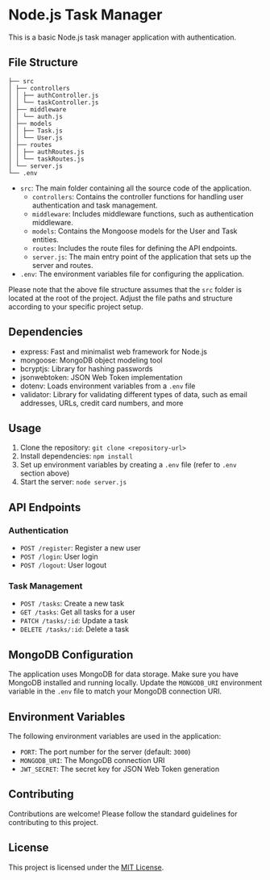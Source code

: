 # Node.js Task Manager

This is a basic Node.js task manager application with authentication.

## File Structure

```
├── src
│ ├── controllers
│ │ ├── authController.js
│ │ └── taskController.js
│ ├── middleware
│ │ └── auth.js
│ ├── models
│ │ ├── Task.js
│ │ └── User.js
│ ├── routes
│ │ ├── authRoutes.js
│ │ └── taskRoutes.js
│ └── server.js
└── .env
```

- `src`: The main folder containing all the source code of the application.
  - `controllers`: Contains the controller functions for handling user authentication and task management.
  - `middleware`: Includes middleware functions, such as authentication middleware.
  - `models`: Contains the Mongoose models for the User and Task entities.
  - `routes`: Includes the route files for defining the API endpoints.
  - `server.js`: The main entry point of the application that sets up the server and routes.
- `.env`: The environment variables file for configuring the application.

Please note that the above file structure assumes that the `src` folder is located at the root of the project. Adjust the file paths and structure according to your specific project setup.

## Dependencies

- express: Fast and minimalist web framework for Node.js
- mongoose: MongoDB object modeling tool
- bcryptjs: Library for hashing passwords
- jsonwebtoken: JSON Web Token implementation
- dotenv: Loads environment variables from a `.env` file
- validator: Library for validating different types of data, such as email addresses, URLs, credit card numbers, and more

## Usage

1. Clone the repository: `git clone <repository-url>`
2. Install dependencies: `npm install`
3. Set up environment variables by creating a `.env` file (refer to `.env` section above)
4. Start the server: `node server.js`

## API Endpoints

### Authentication

- `POST /register`: Register a new user
- `POST /login`: User login
- `POST /logout`: User logout

### Task Management

- `POST /tasks`: Create a new task
- `GET /tasks`: Get all tasks for a user
- `PATCH /tasks/:id`: Update a task
- `DELETE /tasks/:id`: Delete a task

## MongoDB Configuration

The application uses MongoDB for data storage. Make sure you have MongoDB installed and running locally. Update the `MONGODB_URI` environment variable in the `.env` file to match your MongoDB connection URI.

## Environment Variables

The following environment variables are used in the application:

- `PORT`: The port number for the server (default: `3000`)
- `MONGODB_URI`: The MongoDB connection URI
- `JWT_SECRET`: The secret key for JSON Web Token generation

## Contributing

Contributions are welcome! Please follow the standard guidelines for contributing to this project.

## License

This project is licensed under the [MIT License](LICENSE).

